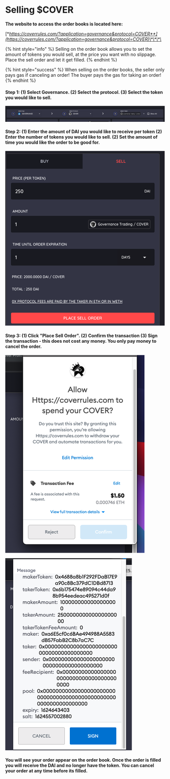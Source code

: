 # Selling $COVER

**The website to access the order books is located here:**

[**https://coverrules.com/?application=governance&protocol=COVER**](https://coverrules.com/?application=governance&protocol=COVER)\*\*\*\*

{% hint style="info" %}
Selling on the order book allows you to set the amount of tokens you would sell, at the price you want with no slippage. Place the sell order and let it get filled. 
{% endhint %}

{% hint style="success" %}
When selling on the order books, the seller only pays gas if canceling an order! The buyer pays the gas for taking an order!
{% endhint %}

####  Step 1: \(1\) Select Governance. \(2\) Select the protocol. \(3\) Select the token you would like to sell. 

![](../../../.gitbook/assets/screen-shot-2021-06-24-at-1.47.00-pm.png)

#### 

#### Step 2: \(1\) Enter the amount of DAI you would like to receive per token \(2\) Enter the number of tokens you would like to sell. \(2\) Set the amount of time you would like the order to be good for. 

![](../../../.gitbook/assets/screen-shot-2021-06-24-at-1.48.45-pm.png)

#### 

#### Step 3: \(1\) Click "Place Sell Order". \(2\) Confirm the transaction \(3\) Sign the transaction - this does not cost any money. You only pay money to cancel the order.

![1 - Confirm](../../../.gitbook/assets/screen-shot-2021-06-24-at-1.49.39-pm.png)

![2 - Sign](../../../.gitbook/assets/screen-shot-2021-06-24-at-1.51.19-pm.png)

#### You will see your order appear on the order book. Once the order is filled you will receive the DAI and no longer have the token. You can cancel your order at any time before its filled. 





